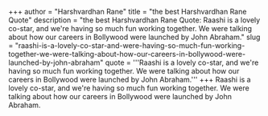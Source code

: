 +++
author = "Harshvardhan Rane"
title = "the best Harshvardhan Rane Quote"
description = "the best Harshvardhan Rane Quote: Raashi is a lovely co-star, and we're having so much fun working together. We were talking about how our careers in Bollywood were launched by John Abraham."
slug = "raashi-is-a-lovely-co-star-and-were-having-so-much-fun-working-together-we-were-talking-about-how-our-careers-in-bollywood-were-launched-by-john-abraham"
quote = '''Raashi is a lovely co-star, and we're having so much fun working together. We were talking about how our careers in Bollywood were launched by John Abraham.'''
+++
Raashi is a lovely co-star, and we're having so much fun working together. We were talking about how our careers in Bollywood were launched by John Abraham.

